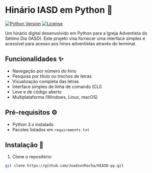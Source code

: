 # Hinário IASD em Python 🎵

[![Python Version](https://img.shields.io/badge/python-3.x-blue)](https://www.python.org/)
[![License](https://img.shields.io/badge/license-MIT-green)](LICENSE)

Um hinário digital desenvolvido em Python para a Igreja Adventista do Sétimo Dia (IASD). Este projeto visa fornecer uma interface simples e acessível para acesso aos hinos adventistas através do terminal.

## Funcionalidades ✨

- Navegação por número do hino
- Pesquisa por título ou trechos de letras
- Visualização completa das letras
- Interface simples de linha de comando (CLI)
- Leve e de código aberto
- Multiplataforma (Windows, Linux, macOS)

## Pré-requisitos ⚙️

- Python 3.x instalado
- Pacotes listados em `requirements.txt`

## Instalação 🔧

1. Clone o repositório:
```bash
git clone https://github.com/JoadsonRocha/HIASD-py.git
